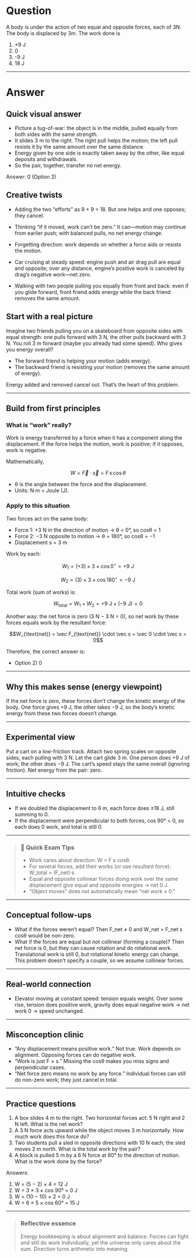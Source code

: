 # Question
A body is under the action of two equal and opposite forces, each of 3N. The body is displaced by 3m. The work done is  
1) +9 J  
2) 0  
3) -9 J  
4) 18 J

---
# Answer
## Quick visual answer
- Picture a tug-of-war: the object is in the middle, pulled equally from both sides with the same strength.
- It slides 3 m to the right. The right pull helps the motion; the left pull resists it by the same amount over the same distance.
- Energy given by one side is exactly taken away by the other, like equal deposits and withdrawals.
- So the pair, together, transfer no net energy.

Answer: 0 (Option 2)

## Creative twists
- Adding the two “efforts” as 9 + 9 = 18. But one helps and one opposes; they cancel.
- Thinking “if it moved, work can’t be zero.” It can—motion may continue from earlier push; with balanced pulls, no net energy change.
- Forgetting direction: work depends on whether a force aids or resists the motion.

- Car cruising at steady speed: engine push and air drag pull are equal and opposite; over any distance, engine’s positive work is canceled by drag’s negative work—net zero.
- Walking with two people pulling you equally from front and back: even if you glide forward, front friend adds energy while the back friend removes the same amount.

## Start with a real picture

Imagine two friends pulling you on a skateboard from opposite sides with equal strength: one pulls forward with 3 N, the other pulls backward with 3 N. You roll 3 m forward (maybe you already had some speed). Who gives you energy overall?

- The forward friend is helping your motion (adds energy).
- The backward friend is resisting your motion (removes the same amount of energy).

Energy added and removed cancel out. That’s the heart of this problem.

---

## Build from first principles

### What is “work” really?
Work is energy transferred by a force when it has a component along the displacement. If the force helps the motion, work is positive; if it opposes, work is negative.

Mathematically,
```math
W = \vec F \cdot \vec s = F\,s\,\cos\theta
```
- θ is the angle between the force and the displacement.
- Units: N·m = Joule (J).

### Apply to this situation
Two forces act on the same body:
- Force 1: +3 N in the direction of motion → θ = 0°, so cosθ = 1
- Force 2: −3 N opposite to motion → θ = 180°, so cosθ = −1
- Displacement s = 3 m

Work by each:
```math
W_1 = (+3)\times 3 \times \cos 0^\circ = +9\ \text{J}
```
```math
W_2 = (3)\times 3 \times \cos 180^\circ = -9\ \text{J}
```

Total work (sum of works) is:
```math
W_{\text{total}} = W_1 + W_2 = +9\ \text{J} + (-9\ \text{J}) = 0
```

Another way: the net force is zero (3 N − 3 N = 0), so net work by these forces equals work by the resultant force:
```math
W_{\text{net}} = \vec F_{\text{net}} \cdot \vec s = \vec 0 \cdot \vec s = 0
```

Therefore, the correct answer is:
- Option 2) 0

---

## Why this makes sense (energy viewpoint)
If the net force is zero, these forces don’t change the kinetic energy of the body. One force gives +9 J, the other takes −9 J, so the body’s kinetic energy from these two forces doesn’t change. 

---

## Experimental view
Put a cart on a low-friction track. Attach two spring scales on opposite sides, each pulling with 3 N. Let the cart glide 3 m. One person does +9 J of work; the other does −9 J. The cart’s speed stays the same overall (ignoring friction). Net energy from the pair: zero.

---

## Intuitive checks
- If we doubled the displacement to 6 m, each force does ±18 J, still summing to 0.
- If the displacement were perpendicular to both forces, cos 90° = 0, so each does 0 work, and total is still 0.

---

> ### 🧠 Quick Exam Tips
> - Work cares about direction: W = F s cosθ.
> - For several forces, add their works (or use resultant force): W_total = (F_net)·s.
> - Equal and opposite collinear forces doing work over the same displacement give equal and opposite energies → net 0 J.
> - “Object moves” does not automatically mean “net work ≠ 0.”

---

## Conceptual follow-ups
- What if the forces weren’t equal? Then F_net ≠ 0 and W_net = F_net s cosθ would be non-zero.
- What if the forces are equal but not collinear (forming a couple)? Then net force is 0, but they can cause rotation and do rotational work. Translational work is still 0, but rotational kinetic energy can change. This problem doesn’t specify a couple, so we assume collinear forces.

---

## Real-world connection
- Elevator moving at constant speed: tension equals weight. Over some rise, tension does positive work, gravity does equal negative work → net work 0 → speed unchanged.

---

## Misconception clinic
- “Any displacement means positive work.” Not true. Work depends on alignment. Opposing forces can do negative work.
- “Work is just F × s.” Missing the cosθ makes you miss signs and perpendicular cases.
- “Net force zero means no work by any force.” Individual forces can still do non-zero work; they just cancel in total.

---

## Practice questions
1) A box slides 4 m to the right. Two horizontal forces act: 5 N right and 2 N left. What is the net work?
2) A 3 N force acts upward while the object moves 3 m horizontally. How much work does this force do?
3) Two students pull a sled in opposite directions with 10 N each; the sled moves 2 m north. What is the total work by the pair?
4) A block is pulled 5 m by a 6 N force at 60° to the direction of motion. What is the work done by the force?

Answers:
1) W = (5 − 2) × 4 = 12 J
2) W = 3 × 3 × cos 90° = 0 J
3) W = (10 − 10) × 2 = 0 J
4) W = 6 × 5 × cos 60° = 15 J

---

> ### Reflective essence
> Energy bookkeeping is about alignment and balance. Forces can fight and still do work individually, yet the universe only cares about the sum. Direction turns arithmetic into meaning.